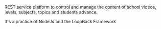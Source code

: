 
REST service platform to control and manage the content of school videos, levels, subjects, topics and students advance.

It's a practice of NodeJs and the LoopBack Framework